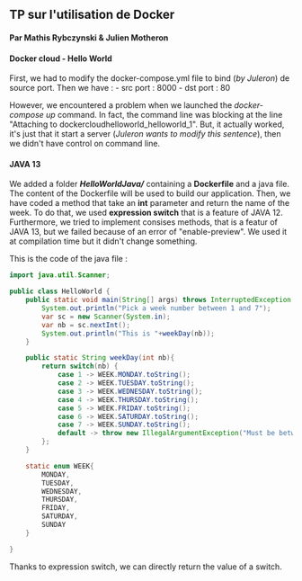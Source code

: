## TP sur l'utilisation de Docker
#### Par Mathis Rybczynski & Julien Motheron

#### Docker cloud - Hello World

First, we had to modify the docker-compose.yml file to bind (*by Juleron*) de source port.
Then we have :
	- src port : 8000
	- dst port : 80

However, we encountered a problem when we launched the *docker-compose up* command. In fact,
the command line was blocking at the line "Attaching to dockercloudhelloworld_helloworld_1".
But, it actually worked, it's just that it start a server (*Juleron wants to modify this
sentence*), then we didn't have control on command line.

#### JAVA 13

We added a folder ***HelloWorldJava/*** containing a **Dockerfile** and a java file.
The content of the Dockerfile will be used to build our application. Then, we have
coded a method that take an **int** parameter and return the name of the week. To do that,
we used **expression switch** that is a feature of JAVA 12. Furthermore, we tried to
implement consises methods, that is a featur of JAVA 13, but we failed because of an error
of "enable-preview". We used it at compilation time but it didn't change something.

This is the code of the java file :

```java
import java.util.Scanner;

public class HelloWorld {
	public static void main(String[] args) throws InterruptedException {
		System.out.println("Pick a week number between 1 and 7");
		var sc = new Scanner(System.in);
		var nb = sc.nextInt();
		System.out.println("This is "+weekDay(nb));
	}

	public static String weekDay(int nb){
		return switch(nb) {
			case 1 -> WEEK.MONDAY.toString();
			case 2 -> WEEK.TUESDAY.toString();
			case 3 -> WEEK.WEDNESDAY.toString();
			case 4 -> WEEK.THURSDAY.toString();
			case 5 -> WEEK.FRIDAY.toString();
			case 6 -> WEEK.SATURDAY.toString();
			case 7 -> WEEK.SUNDAY.toString();
			default -> throw new IllegalArgumentException("Must be between 1 and 7 !");
		};
	}

	static enum WEEK{
		MONDAY,
		TUESDAY,
		WEDNESDAY,
		THURSDAY,
		FRIDAY,
		SATURDAY,
		SUNDAY
	}

}
```

Thanks to expression switch, we can directly return the value of a switch.